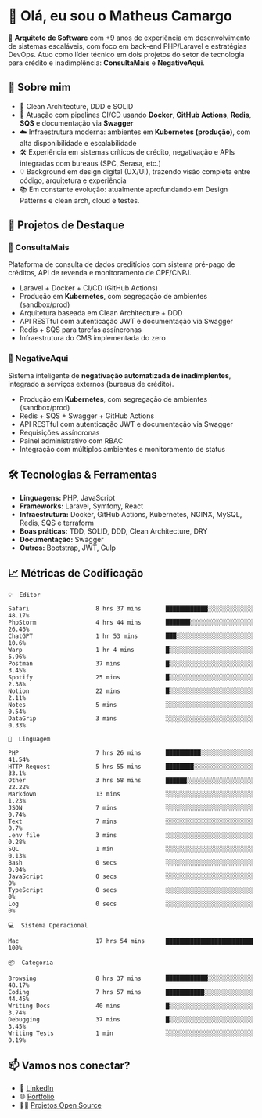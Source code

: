# 👋 Olá, eu sou o Matheus Camargo

🎯 **Arquiteto de Software** com +9 anos de experiência em desenvolvimento de sistemas escaláveis, com foco em back-end PHP/Laravel e estratégias DevOps. Atuo como líder técnico em dois projetos do setor de tecnologia para crédito e inadimplência: **ConsultaMais** e **NegativeAqui**.

## 🧠 Sobre mim

- 🚀 Clean Architecture, DDD e SOLID
- 🔁 Atuação com pipelines CI/CD usando **Docker**, **GitHub Actions**, **Redis**, **SQS** e documentação via **Swagger**
- ☁️ Infraestrutura moderna: ambientes em **Kubernetes (produção)**, com alta disponibilidade e escalabilidade
- 🛠️ Experiência em sistemas críticos de crédito, negativação e APIs integradas com bureaus (SPC, Serasa, etc.)
- 💡 Background em design digital (UX/UI), trazendo visão completa entre código, arquitetura e experiência
- 📚 Em constante evolução: atualmente aprofundando em Design Patterns e clean arch, cloud e testes.

## 🚧 Projetos de Destaque

### 🔹 ConsultaMais
Plataforma de consulta de dados creditícios com sistema pré-pago de créditos, API de revenda e monitoramento de CPF/CNPJ.

- Laravel + Docker + CI/CD (GitHub Actions)
- Produção em **Kubernetes**, com segregação de ambientes (sandbox/prod)
- Arquitetura baseada em Clean Architecture + DDD
- API RESTful com autenticação JWT e documentação via Swagger
- Redis + SQS para tarefas assíncronas
- Infraestrutura do CMS implementada do zero

### 🔹 NegativeAqui
Sistema inteligente de **negativação automatizada de inadimplentes**, integrado a serviços externos (bureaus de crédito).

- Produção em **Kubernetes**, com segregação de ambientes (sandbox/prod)
- Redis + SQS + Swagger + GitHub Actions
- API RESTful com autenticação JWT e documentação via Swagger
- Requisições assíncronas
- Painel administrativo com RBAC
- Integração com múltiplos ambientes e monitoramento de status

## 🛠️ Tecnologias & Ferramentas

- **Linguagens:** PHP, JavaScript
- **Frameworks:** Laravel, Symfony, React
- **Infraestrutura:** Docker, GitHub Actions, Kubernetes, NGINX, MySQL, Redis, SQS e terraform
- **Boas práticas:** TDD, SOLID, DDD, Clean Architecture, DRY
- **Documentação:** Swagger
- **Outros:** Bootstrap, JWT, Gulp

## 📈 Métricas de Codificação

```text
💡  Editor

Safari                   8 hrs 37 mins       ████████████░░░░░░░░░░░░░     48.17%
PhpStorm                 4 hrs 44 mins       ███████░░░░░░░░░░░░░░░░░░     26.46%
ChatGPT                  1 hr 53 mins        ███░░░░░░░░░░░░░░░░░░░░░░      10.6%
Warp                     1 hr 4 mins         █░░░░░░░░░░░░░░░░░░░░░░░░      5.96%
Postman                  37 mins             █░░░░░░░░░░░░░░░░░░░░░░░░      3.45%
Spotify                  25 mins             █░░░░░░░░░░░░░░░░░░░░░░░░      2.38%
Notion                   22 mins             █░░░░░░░░░░░░░░░░░░░░░░░░      2.11%
Notes                    5 mins              ░░░░░░░░░░░░░░░░░░░░░░░░░      0.54%
DataGrip                 3 mins              ░░░░░░░░░░░░░░░░░░░░░░░░░      0.33%
```
```text
💬  Linguagem

PHP                      7 hrs 26 mins       ██████████░░░░░░░░░░░░░░░     41.54%
HTTP Request             5 hrs 55 mins       ████████░░░░░░░░░░░░░░░░░      33.1%
Other                    3 hrs 58 mins       ██████░░░░░░░░░░░░░░░░░░░     22.22%
Markdown                 13 mins             ░░░░░░░░░░░░░░░░░░░░░░░░░      1.23%
JSON                     7 mins              ░░░░░░░░░░░░░░░░░░░░░░░░░      0.74%
Text                     7 mins              ░░░░░░░░░░░░░░░░░░░░░░░░░       0.7%
.env file                3 mins              ░░░░░░░░░░░░░░░░░░░░░░░░░      0.28%
SQL                      1 min               ░░░░░░░░░░░░░░░░░░░░░░░░░      0.13%
Bash                     0 secs              ░░░░░░░░░░░░░░░░░░░░░░░░░      0.04%
JavaScript               0 secs              ░░░░░░░░░░░░░░░░░░░░░░░░░         0%
TypeScript               0 secs              ░░░░░░░░░░░░░░░░░░░░░░░░░         0%
Log                      0 secs              ░░░░░░░░░░░░░░░░░░░░░░░░░         0%
```
```text
💻  Sistema Operacional

Mac                      17 hrs 54 mins      █████████████████████████       100%
```
```text
📦  Categoria

Browsing                 8 hrs 37 mins       ████████████░░░░░░░░░░░░░     48.17%
Coding                   7 hrs 57 mins       ███████████░░░░░░░░░░░░░░     44.45%
Writing Docs             40 mins             █░░░░░░░░░░░░░░░░░░░░░░░░      3.74%
Debugging                37 mins             █░░░░░░░░░░░░░░░░░░░░░░░░      3.45%
Writing Tests            1 min               ░░░░░░░░░░░░░░░░░░░░░░░░░      0.19%
```

## 📫 Vamos nos conectar?

- 💼 [LinkedIn](https://www.linkedin.com/in/matheuscamargoxavier)
- 🌐 [Portfólio](https://matheuscamargo.co)
- 🧑‍💻 [Projetos Open Source](https://github.com/bymatheus)
